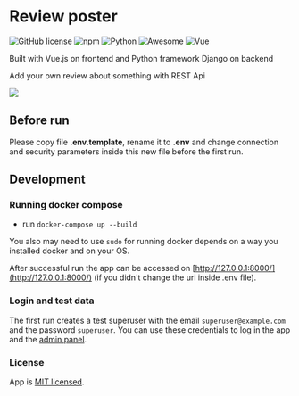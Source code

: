 # Review poster

[![GitHub license](https://img.shields.io/badge/license-MIT-blue.svg)](./LICENSE) ![npm](https://img.shields.io/badge/npm%40latest-v6.3.0-blue) ![Python](https://img.shields.io/badge/python-v3.7-blue)
![Awesome](https://camo.githubusercontent.com/fef0a78bf2b1b477ba227914e3eff273d9b9713d/68747470733a2f2f696d672e736869656c64732e696f2f62616467652f617765736f6d652533462d796573212d627269676874677265656e2e737667)
![Vue](https://img.shields.io/badge/vue-v3.10.0-blue)

Built with Vue.js on frontend and Python framework Django on backend

Add your own review about something with REST Api

<a href="https://github.com/vchaptsev/cookiecutter-django-vue">
    <img src="https://img.shields.io/badge/built%20with-Cookiecutter%20Django%20Vue-blue.svg" />
</a>

## Before run

Please copy file **.env.template**, rename it to **.env** and change connection and security parameters inside this new file before the first run.

## Development

### Running docker compose

+ run `docker-compose up --build`

You also may need to use `sudo` for running docker depends on a way you installed docker and on your OS.

After successful run the app can be accessed on [http://127.0.0.1:8000/](http://127.0.0.1:8000/) (if you didn't change the url inside .env file).

### Login and test data

The first run  creates a test superuser with the email `superuser@example.com` and the password `superuser`. You can use these credentials to log in the app and the [admin panel](http://127.0.0.1:8000/admin).

### License

App is [MIT licensed](./LICENSE).

